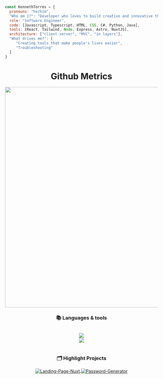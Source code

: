 ```javascript
const KennethTorres = {
  pronouns: "he/him",
  "Who am I?": "Developer who loves to build creative and innovative things. I mix technology + creativity."
  role: "Software Engineer",
  code: [Javascript, Typescript, HTML, CSS, C#, Python, Java],
  tools: [React, Tailwind, Node, Express, Astro, NuxtJS],
  architecture: ["client-server", "MVC", "in layers"],
  "What drives me?": [
     "Creating tools that make people's lives easier",
     "Troubleshooting"
  ]
}
```



<h1 align="center">Github Metrics </h1><p align="center">
<img width="725em" src="https://github-profile-summary-cards.vercel.app/api/cards/profile-details?username=KennethTorres&theme=github_dark" />
</p>

<h3 align="center">📚 Languages & tools </h3>

<br/>

<div align="center">
  <img src="https://skillicons.dev/icons?i=github,git,nodejs,mongodb,javascript,ubuntu,python,java,tailwind,bootstrap,html,css,mysql,dotnet" /><br>
  <img src="https://skillicons.dev/icons?i=vscode,cpp,cs,notion,figma,pycharm,c,bash,kali,pwsh,astro,express,nuxtjs" /><br>
</div>

<br/>

<h3 align="center">🗂 Highlight Projects</h3>

<div align="center">
   <a href="https://github.com/KennethTorres/Landing-Page-Nuxt">
    <img align="center" src="https://github-readme-stats.vercel.app/api/pin/?username=KennethTorres&repo=Landing-Page-Nuxt&theme=light&title_color=000000&icon_color=000000&text_color=000000&bg_color=ffffff" alt="Landing-Page-Nuxt" />
  </a>

  <a href="https://github.com/KennethTorres/Password-Generator">
    <img align="center" src="https://github-readme-stats.vercel.app/api/pin/?username=KennethTorres&repo=Password-Generator&theme=light&title_color=000000&icon_color=000000&text_color=000000&bg_color=ffffff" alt="Password-Generator" />
  </a>
</div>
 
